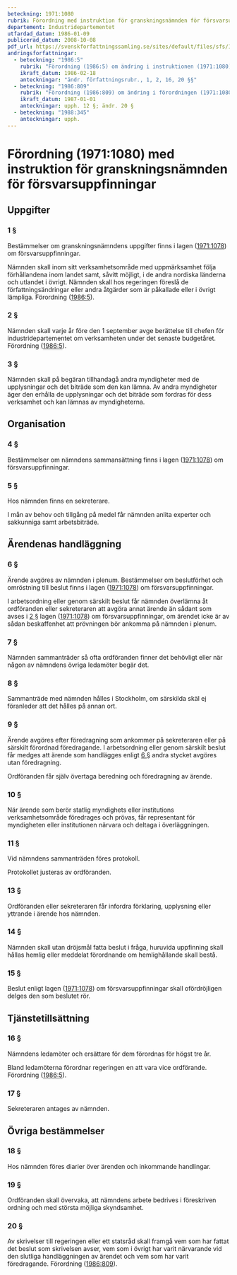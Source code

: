 ```yaml
---
beteckning: 1971:1080
rubrik: Förordning med instruktion för granskningsnämnden för försvarsuppfinningar
departement: Industridepartementet
utfardad_datum: 1986-01-09
publicerad_datum: 2008-10-08
pdf_url: https://svenskforfattningssamling.se/sites/default/files/sfs/1986-01/SFS1971-1080.pdf
andringsforfattningar:
  - beteckning: "1986:5"
    rubrik: "Förordning (1986:5) om ändring i instruktionen (1971:1080) för gransknings- nämnden för försvarsuppfin- ningar"
    ikraft_datum: 1986-02-18
    anteckningar: "ändr. författningsrubr., 1, 2, 16, 20 §§"
  - beteckning: "1986:809"
    rubrik: "Förordning (1986:809) om ändring i förordningen (1971:1080) med instruktion för granskningsnämnden för försvarsuppfinningar"
    ikraft_datum: 1987-01-01
    anteckningar: upph. 12 §; ändr. 20 §
  - beteckning: "1988:345"
    anteckningar: upph.
---
```


# Förordning (1971:1080) med instruktion för granskningsnämnden för försvarsuppfinningar

## Uppgifter

### 1 §

Bestämmelser om granskningsnämndens uppgifter finns i lagen ([1971:1078](https://selex.se/eli/sfs/1971/1078)) om försvarsuppfinningar.

Nämnden skall inom sitt verksamhetsområde med uppmärksamhet följa förhållandena inom landet samt, såvitt möjligt, i de andra nordiska länderna och utlandet i övrigt. Nämnden skall hos regeringen föreslå de författningsändringar eller andra åtgärder som är påkallade eller i övrigt lämpliga. Förordning ([1986:5](https://selex.se/eli/sfs/1986/5)).

### 2 §

Nämnden skall varje år före den 1 september avge berättelse till chefen för industridepartementet om verksamheten under det senaste budgetåret. Förordning ([1986:5](https://selex.se/eli/sfs/1986/5)).

### 3 §

Nämnden skall på begäran tillhandagå andra myndigheter med de upplysningar och det biträde som den kan lämna. Av andra myndigheter äger den erhålla de upplysningar och det biträde som fordras för dess verksamhet och kan lämnas av myndigheterna.

## Organisation

### 4 §

Bestämmelser om nämndens sammansättning finns i lagen ([1971:1078](https://selex.se/eli/sfs/1971/1078)) om försvarsuppfinningar.

### 5 §

Hos nämnden finns en sekreterare.

I mån av behov och tillgång på medel får nämnden anlita experter och sakkunniga samt arbetsbiträde.

## Ärendenas handläggning

### 6 §

Ärende avgöres av nämnden i plenum. Bestämmelser om beslutförhet och omröstning till beslut finns i lagen ([1971:1078](https://selex.se/eli/sfs/1971/1078)) om försvarsuppfinningar.

I arbetsordning eller genom särskilt beslut får nämnden överlämna åt ordföranden eller sekreteraren att avgöra annat ärende än sådant som avses i [2 §](#2) lagen ([1971:1078](https://selex.se/eli/sfs/1971/1078)) om försvarsuppfinningar, om ärendet icke är av sådan beskaffenhet att prövningen bör ankomma på nämnden i plenum.

### 7 §

Nämnden sammanträder så ofta ordföranden finner det behövligt eller när någon av nämndens övriga ledamöter begär det.

### 8 §

Sammanträde med nämnden hålles i Stockholm, om särskilda skäl ej föranleder att det hålles på annan ort.

### 9 §

Ärende avgöres efter föredragning som ankommer på sekreteraren eller på särskilt förordnad föredragande. I arbetsordning eller genom särskilt beslut får medges att ärende som handlägges enligt [6 §](#6) andra stycket avgöres utan föredragning.

Ordföranden får själv övertaga beredning och föredragning av ärende.

### 10 §

När ärende som berör statlig myndighets eller institutions verksamhetsområde föredrages och prövas, får representant för myndigheten eller institutionen närvara och deltaga i överläggningen.

### 11 §

Vid nämndens sammanträden föres protokoll.

Protokollet justeras av ordföranden.

### 13 §

Ordföranden eller sekreteraren får infordra förklaring, upplysning eller yttrande i ärende hos nämnden.

### 14 §

Nämnden skall utan dröjsmål fatta beslut i fråga, huruvida uppfinning skall hållas hemlig eller meddelat förordnande om hemlighållande skall bestå.

### 15 §

Beslut enligt lagen ([1971:1078](https://selex.se/eli/sfs/1971/1078)) om försvarsuppfinningar skall ofördröjligen delges den som beslutet rör.

## Tjänstetillsättning

### 16 §

Nämndens ledamöter och ersättare för dem förordnas för högst tre år.

Bland ledamöterna förordnar regeringen en att vara vice ordförande. Förordning ([1986:5](https://selex.se/eli/sfs/1986/5)).

### 17 §

Sekreteraren antages av nämnden.

## Övriga bestämmelser

### 18 §

Hos nämnden föres diarier över ärenden och inkommande handlingar.

### 19 §

Ordföranden skall övervaka, att nämndens arbete bedrives i föreskriven ordning och med största möjliga skyndsamhet.

### 20 §

Av skrivelser till regeringen eller ett statsråd skall framgå vem som har fattat det beslut som skrivelsen avser, vem som i övrigt har varit närvarande vid den slutliga handläggningen av ärendet och vem som har varit föredragande. Förordning ([1986:809](https://selex.se/eli/sfs/1986/809)).